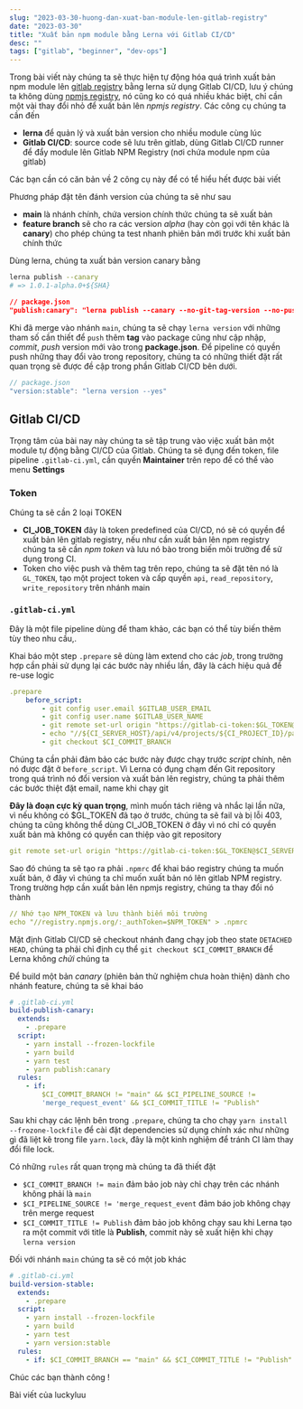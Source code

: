 ```yaml
---
slug: "2023-03-30-huong-dan-xuat-ban-module-len-gitlab-registry"
date: "2023-03-30"
title: "Xuất bản npm module bằng Lerna với Gitlab CI/CD"
desc: ""
tags: ["gitlab", "beginner", "dev-ops"]
---
```


Trong bài viết này chúng ta sẽ thực hiện tự động hóa quá trình xuất bản npm module lên [gitlab registry](https://docs.gitlab.com/ee/user/packages/npm_registry/) bằng lerna sử dụng Gitlab CI/CD, lưu ý chúng ta không dùng [npmjs registry](https://www.npmjs.com/), nó cũng ko có quá nhiều khác biệt, chỉ cần một vài thay đổi nhỏ để xuất bản lên *npmjs registry*. Các công cụ chúng ta cần đến

- **lerna** để quản lý và xuất bản version cho nhiều module cùng lúc
- **Gitlab CI/CD**: source code sẽ lưu trên gitlab, dùng Gitlab CI/CD runner để đẩy module lên Gitlab NPM Registry (nơi chứa module npm của gitlab)

Các bạn cần có căn bản về 2 công cụ này để có tể hiểu hết được bài viết

Phương pháp đặt tên đánh version của chúng ta sẽ như sau
- **main** là nhánh chính, chứa version chính thức chúng ta sẽ xuất bản
- **feature branch** sẽ cho ra các version *alpha* (hay còn gọi với tên khác là **canary**) cho phép chúng ta test nhanh phiên bản mới trước khi xuất bản chính thức

Dùng lerna, chúng ta xuất bản version canary bằng

```bash
lerna publish --canary
# => 1.0.1-alpha.0+${SHA}
```

```json
// package.json
"publish:canary": "lerna publish --canary --no-git-tag-version --no-push --yes"
```

Khi đã merge vào nhánh `main`, chúng ta sẽ chạy `lerna version` với những tham số cần thiết để `push` thêm **tag** vào package cũng như cập nhập, *commit*, *push* version mới vào trong **package.json**. Để pipeline có quyền push những thay đổi vào trong repository, chúng ta có những thiết đặt rất quan trọng sẽ được đề cập trong phần Gitlab CI/CD bên dưới.

```js
// package.json
"version:stable": "lerna version --yes"
```

## Gitlab CI/CD

Trọng tâm của bài nay này chúng ta sẽ tập trung vào việc xuất bản một module tự động bằng CI/CD của Gitlab. Chúng ta sẽ đụng đến token, file pipeline `.gitlab-ci.yml`, cần quyền **Maintainer** trên repo để có thể vào menu **Settings**

### Token

Chúng ta sẽ cần 2 loại TOKEN

- **CI_JOB_TOKEN** đây là token predefined của CI/CD, nó sẽ có quyền để xuất bản lên gitlab registry, nếu như cần xuất bản lên npm registry chúng ta sẽ cần *npm token* và lưu nó bào trong biến môi trường để sử dụng trong CI.
- Token cho việc push và thêm tag trên repo, chúng ta sẽ đặt tên nó là `GL_TOKEN`, tạo một project token và cấp quyền `api`, `read_repository`, `write_repository` trên nhánh main

### `.gitlab-ci.yml`

Đây là một file pipeline dùng để tham khảo, các bạn có thể tùy biến thêm tùy theo nhu cầu,.

Khai báo một step `.prepare` sẽ dùng làm extend cho các *job*, trong trường hợp cần phải sử dụng lại các bước này nhiều lần, đây là cách hiệu quả để re-use logic

```yml
.prepare
	before_script:
		- git config user.email $GITLAB_USER_EMAIL
		- git config user.name $GITLAB_USER_NAME
		- git remote set-url origin "https://gitlab-ci-token:$GL_TOKEN@$CI_SERVER_HOST/$CI_PROJECT_PATH.git"
		- echo "//${CI_SERVER_HOST}/api/v4/projects/${CI_PROJECT_ID}/packages/npm/:_authToken=$CI_JOB_TOKEN" > .npmrc
		- git checkout $CI_COMMIT_BRANCH
```

Chúng ta cần phải đảm bảo các bước này được chạy trước *script* chính, nên nó được đặt ở `before_script`. Vì Lerna có đụng chạm đến Git repository trong quá trình nó đổi version và xuất bản lên registry, chúng ta phải thêm các bước thiệt đặt email, name khi chạy git

**Đây là đoạn cực kỳ quan trọng**, mình muốn tách riêng và nhắc lại lần nữa, vì nếu không có $GL_TOKEN đã tạo ở trước, chúng ta sẽ fail và bị lỗi 403, chúng ta cũng không thể dùng CI_JOB_TOKEN ở đây vì nó chỉ có quyền xuất bản mà không có quyền can thiệp vào git repository

```yml
git remote set-url origin "https://gitlab-ci-token:$GL_TOKEN@$CI_SERVER_HOST/$CI_PROJECT_PATH.git"
```

Sao đó chúng ta sẽ tạo ra phải `.npmrc` để khai báo registry chúng ta muốn xuất bản, ở đây  vì chúng ta chỉ muốn xuất bản nó lên gitlab NPM registry. Trong trường hợp cần xuất bản lên npmjs registry, chúng ta thay đổi nó thành

```yml
// Nhớ tạo NPM_TOKEN và lưu thành biến môi trường
echo "//registry.npmjs.org/:_authToken=$NPM_TOKEN" > .npmrc
```

Mặt định Gitlab CI/CD sẽ checkout nhánh đang chạy job theo state `DETACHED HEAD`, chúng ta phải chỉ định cụ thể `git checkout $CI_COMMIT_BRANCH` để Lerna không *chửi* chúng ta

Để build một bản *canary* (phiên bản thử nghiệm chưa hoàn thiện) dành cho nhánh feature, chúng ta sẽ khai báo

```yml
# .gitlab-ci.yml
build-publish-canary:
  extends:
    - .prepare
  script:
    - yarn install --frozen-lockfile
    - yarn build
    - yarn test
    - yarn publish:canary
  rules:
    - if:
        $CI_COMMIT_BRANCH != "main" && $CI_PIPELINE_SOURCE !=
        'merge_request_event' && $CI_COMMIT_TITLE != "Publish"

```

Sau khi chạy các lệnh bên trong `.prepare`, chúng ta cho chạy `yarn install --frozone-lockfile` để cài đặt dependencies sử dụng chính xác như những gì đã liệt kê trong file `yarn.lock`, đây là một kinh nghiệm để tránh CI làm thay đổi file lock.

Có những `rules` rất quan trọng mà chúng ta đã thiết đặt

- `$CI_COMMIT_BRANCH != main` đảm bảo job này chỉ chạy trên các nhánh không phải là `main`
- `$CI_PIPELINE_SOURCE != 'merge_request_event` đảm báo job không chạy trên merge request
- `$CI_COMMIT_TITLE != Publish` đảm bảo job không chạy sau khi Lerna tạo ra một commit với title là **Publish**, commit này sẽ xuất hiện khi chạy `lerna version`

Đối với nhánh `main` chúng ta sẽ có một job khác

```yaml
# .gitlab-ci.yml
build-version-stable:
  extends:
    - .prepare
  script:
    - yarn install --frozen-lockfile
    - yarn build
    - yarn test
    - yarn version:stable
  rules:
    - if: $CI_COMMIT_BRANCH == "main" && $CI_COMMIT_TITLE != "Publish"
```

Chúc các bạn thành công !

Bài viết của luckyluu
